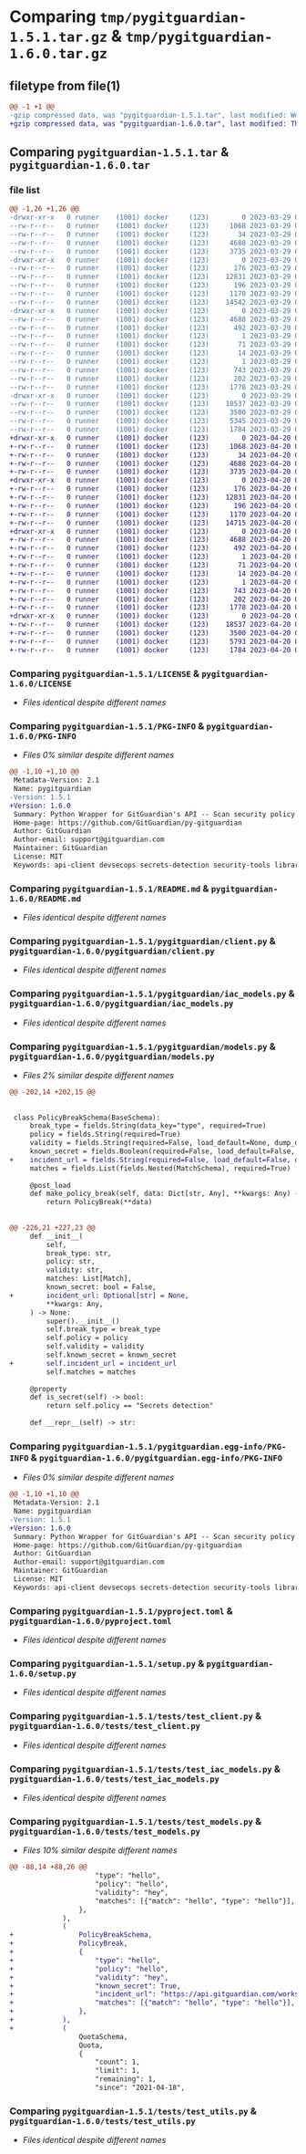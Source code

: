 # Comparing `tmp/pygitguardian-1.5.1.tar.gz` & `tmp/pygitguardian-1.6.0.tar.gz`

## filetype from file(1)

```diff
@@ -1 +1 @@
-gzip compressed data, was "pygitguardian-1.5.1.tar", last modified: Wed Mar 29 09:12:49 2023, max compression
+gzip compressed data, was "pygitguardian-1.6.0.tar", last modified: Thu Apr 20 08:43:43 2023, max compression
```

## Comparing `pygitguardian-1.5.1.tar` & `pygitguardian-1.6.0.tar`

### file list

```diff
@@ -1,26 +1,26 @@
-drwxr-xr-x   0 runner    (1001) docker     (123)        0 2023-03-29 09:12:49.551272 pygitguardian-1.5.1/
--rw-r--r--   0 runner    (1001) docker     (123)     1068 2023-03-29 09:12:41.000000 pygitguardian-1.5.1/LICENSE
--rw-r--r--   0 runner    (1001) docker     (123)       34 2023-03-29 09:12:41.000000 pygitguardian-1.5.1/MANIFEST.in
--rw-r--r--   0 runner    (1001) docker     (123)     4688 2023-03-29 09:12:49.551272 pygitguardian-1.5.1/PKG-INFO
--rw-r--r--   0 runner    (1001) docker     (123)     3735 2023-03-29 09:12:41.000000 pygitguardian-1.5.1/README.md
-drwxr-xr-x   0 runner    (1001) docker     (123)        0 2023-03-29 09:12:49.547272 pygitguardian-1.5.1/pygitguardian/
--rw-r--r--   0 runner    (1001) docker     (123)      176 2023-03-29 09:12:41.000000 pygitguardian-1.5.1/pygitguardian/__init__.py
--rw-r--r--   0 runner    (1001) docker     (123)    12831 2023-03-29 09:12:41.000000 pygitguardian-1.5.1/pygitguardian/client.py
--rw-r--r--   0 runner    (1001) docker     (123)      196 2023-03-29 09:12:41.000000 pygitguardian-1.5.1/pygitguardian/config.py
--rw-r--r--   0 runner    (1001) docker     (123)     1170 2023-03-29 09:12:41.000000 pygitguardian-1.5.1/pygitguardian/iac_models.py
--rw-r--r--   0 runner    (1001) docker     (123)    14542 2023-03-29 09:12:41.000000 pygitguardian-1.5.1/pygitguardian/models.py
-drwxr-xr-x   0 runner    (1001) docker     (123)        0 2023-03-29 09:12:49.547272 pygitguardian-1.5.1/pygitguardian.egg-info/
--rw-r--r--   0 runner    (1001) docker     (123)     4688 2023-03-29 09:12:49.000000 pygitguardian-1.5.1/pygitguardian.egg-info/PKG-INFO
--rw-r--r--   0 runner    (1001) docker     (123)      492 2023-03-29 09:12:49.000000 pygitguardian-1.5.1/pygitguardian.egg-info/SOURCES.txt
--rw-r--r--   0 runner    (1001) docker     (123)        1 2023-03-29 09:12:49.000000 pygitguardian-1.5.1/pygitguardian.egg-info/dependency_links.txt
--rw-r--r--   0 runner    (1001) docker     (123)       71 2023-03-29 09:12:49.000000 pygitguardian-1.5.1/pygitguardian.egg-info/requires.txt
--rw-r--r--   0 runner    (1001) docker     (123)       14 2023-03-29 09:12:49.000000 pygitguardian-1.5.1/pygitguardian.egg-info/top_level.txt
--rw-r--r--   0 runner    (1001) docker     (123)        1 2023-03-29 09:12:49.000000 pygitguardian-1.5.1/pygitguardian.egg-info/zip-safe
--rw-r--r--   0 runner    (1001) docker     (123)      743 2023-03-29 09:12:41.000000 pygitguardian-1.5.1/pyproject.toml
--rw-r--r--   0 runner    (1001) docker     (123)      202 2023-03-29 09:12:49.551272 pygitguardian-1.5.1/setup.cfg
--rw-r--r--   0 runner    (1001) docker     (123)     1778 2023-03-29 09:12:41.000000 pygitguardian-1.5.1/setup.py
-drwxr-xr-x   0 runner    (1001) docker     (123)        0 2023-03-29 09:12:49.551272 pygitguardian-1.5.1/tests/
--rw-r--r--   0 runner    (1001) docker     (123)    18537 2023-03-29 09:12:41.000000 pygitguardian-1.5.1/tests/test_client.py
--rw-r--r--   0 runner    (1001) docker     (123)     3500 2023-03-29 09:12:41.000000 pygitguardian-1.5.1/tests/test_iac_models.py
--rw-r--r--   0 runner    (1001) docker     (123)     5345 2023-03-29 09:12:41.000000 pygitguardian-1.5.1/tests/test_models.py
--rw-r--r--   0 runner    (1001) docker     (123)     1784 2023-03-29 09:12:41.000000 pygitguardian-1.5.1/tests/test_utils.py
+drwxr-xr-x   0 runner    (1001) docker     (123)        0 2023-04-20 08:43:43.045639 pygitguardian-1.6.0/
+-rw-r--r--   0 runner    (1001) docker     (123)     1068 2023-04-20 08:43:32.000000 pygitguardian-1.6.0/LICENSE
+-rw-r--r--   0 runner    (1001) docker     (123)       34 2023-04-20 08:43:32.000000 pygitguardian-1.6.0/MANIFEST.in
+-rw-r--r--   0 runner    (1001) docker     (123)     4688 2023-04-20 08:43:43.045639 pygitguardian-1.6.0/PKG-INFO
+-rw-r--r--   0 runner    (1001) docker     (123)     3735 2023-04-20 08:43:32.000000 pygitguardian-1.6.0/README.md
+drwxr-xr-x   0 runner    (1001) docker     (123)        0 2023-04-20 08:43:43.041639 pygitguardian-1.6.0/pygitguardian/
+-rw-r--r--   0 runner    (1001) docker     (123)      176 2023-04-20 08:43:32.000000 pygitguardian-1.6.0/pygitguardian/__init__.py
+-rw-r--r--   0 runner    (1001) docker     (123)    12831 2023-04-20 08:43:32.000000 pygitguardian-1.6.0/pygitguardian/client.py
+-rw-r--r--   0 runner    (1001) docker     (123)      196 2023-04-20 08:43:32.000000 pygitguardian-1.6.0/pygitguardian/config.py
+-rw-r--r--   0 runner    (1001) docker     (123)     1170 2023-04-20 08:43:32.000000 pygitguardian-1.6.0/pygitguardian/iac_models.py
+-rw-r--r--   0 runner    (1001) docker     (123)    14715 2023-04-20 08:43:32.000000 pygitguardian-1.6.0/pygitguardian/models.py
+drwxr-xr-x   0 runner    (1001) docker     (123)        0 2023-04-20 08:43:43.045639 pygitguardian-1.6.0/pygitguardian.egg-info/
+-rw-r--r--   0 runner    (1001) docker     (123)     4688 2023-04-20 08:43:43.000000 pygitguardian-1.6.0/pygitguardian.egg-info/PKG-INFO
+-rw-r--r--   0 runner    (1001) docker     (123)      492 2023-04-20 08:43:43.000000 pygitguardian-1.6.0/pygitguardian.egg-info/SOURCES.txt
+-rw-r--r--   0 runner    (1001) docker     (123)        1 2023-04-20 08:43:43.000000 pygitguardian-1.6.0/pygitguardian.egg-info/dependency_links.txt
+-rw-r--r--   0 runner    (1001) docker     (123)       71 2023-04-20 08:43:43.000000 pygitguardian-1.6.0/pygitguardian.egg-info/requires.txt
+-rw-r--r--   0 runner    (1001) docker     (123)       14 2023-04-20 08:43:43.000000 pygitguardian-1.6.0/pygitguardian.egg-info/top_level.txt
+-rw-r--r--   0 runner    (1001) docker     (123)        1 2023-04-20 08:43:43.000000 pygitguardian-1.6.0/pygitguardian.egg-info/zip-safe
+-rw-r--r--   0 runner    (1001) docker     (123)      743 2023-04-20 08:43:32.000000 pygitguardian-1.6.0/pyproject.toml
+-rw-r--r--   0 runner    (1001) docker     (123)      202 2023-04-20 08:43:43.045639 pygitguardian-1.6.0/setup.cfg
+-rw-r--r--   0 runner    (1001) docker     (123)     1778 2023-04-20 08:43:32.000000 pygitguardian-1.6.0/setup.py
+drwxr-xr-x   0 runner    (1001) docker     (123)        0 2023-04-20 08:43:43.045639 pygitguardian-1.6.0/tests/
+-rw-r--r--   0 runner    (1001) docker     (123)    18537 2023-04-20 08:43:32.000000 pygitguardian-1.6.0/tests/test_client.py
+-rw-r--r--   0 runner    (1001) docker     (123)     3500 2023-04-20 08:43:32.000000 pygitguardian-1.6.0/tests/test_iac_models.py
+-rw-r--r--   0 runner    (1001) docker     (123)     5793 2023-04-20 08:43:32.000000 pygitguardian-1.6.0/tests/test_models.py
+-rw-r--r--   0 runner    (1001) docker     (123)     1784 2023-04-20 08:43:32.000000 pygitguardian-1.6.0/tests/test_utils.py
```

### Comparing `pygitguardian-1.5.1/LICENSE` & `pygitguardian-1.6.0/LICENSE`

 * *Files identical despite different names*

### Comparing `pygitguardian-1.5.1/PKG-INFO` & `pygitguardian-1.6.0/PKG-INFO`

 * *Files 0% similar despite different names*

```diff
@@ -1,10 +1,10 @@
 Metadata-Version: 2.1
 Name: pygitguardian
-Version: 1.5.1
+Version: 1.6.0
 Summary: Python Wrapper for GitGuardian's API -- Scan security policy breaks everywhere
 Home-page: https://github.com/GitGuardian/py-gitguardian
 Author: GitGuardian
 Author-email: support@gitguardian.com
 Maintainer: GitGuardian
 License: MIT
 Keywords: api-client devsecops secrets-detection security-tools library gitguardian
```

### Comparing `pygitguardian-1.5.1/README.md` & `pygitguardian-1.6.0/README.md`

 * *Files identical despite different names*

### Comparing `pygitguardian-1.5.1/pygitguardian/client.py` & `pygitguardian-1.6.0/pygitguardian/client.py`

 * *Files identical despite different names*

### Comparing `pygitguardian-1.5.1/pygitguardian/iac_models.py` & `pygitguardian-1.6.0/pygitguardian/iac_models.py`

 * *Files identical despite different names*

### Comparing `pygitguardian-1.5.1/pygitguardian/models.py` & `pygitguardian-1.6.0/pygitguardian/models.py`

 * *Files 2% similar despite different names*

```diff
@@ -202,14 +202,15 @@
 
 
 class PolicyBreakSchema(BaseSchema):
     break_type = fields.String(data_key="type", required=True)
     policy = fields.String(required=True)
     validity = fields.String(required=False, load_default=None, dump_default=None)
     known_secret = fields.Boolean(required=False, load_default=False, dump_default=None)
+    incident_url = fields.String(required=False, load_default=False, dump_default=None)
     matches = fields.List(fields.Nested(MatchSchema), required=True)
 
     @post_load
     def make_policy_break(self, data: Dict[str, Any], **kwargs: Any) -> "PolicyBreak":
         return PolicyBreak(**data)
 
 
@@ -226,21 +227,23 @@
     def __init__(
         self,
         break_type: str,
         policy: str,
         validity: str,
         matches: List[Match],
         known_secret: bool = False,
+        incident_url: Optional[str] = None,
         **kwargs: Any,
     ) -> None:
         super().__init__()
         self.break_type = break_type
         self.policy = policy
         self.validity = validity
         self.known_secret = known_secret
+        self.incident_url = incident_url
         self.matches = matches
 
     @property
     def is_secret(self) -> bool:
         return self.policy == "Secrets detection"
 
     def __repr__(self) -> str:
```

### Comparing `pygitguardian-1.5.1/pygitguardian.egg-info/PKG-INFO` & `pygitguardian-1.6.0/pygitguardian.egg-info/PKG-INFO`

 * *Files 0% similar despite different names*

```diff
@@ -1,10 +1,10 @@
 Metadata-Version: 2.1
 Name: pygitguardian
-Version: 1.5.1
+Version: 1.6.0
 Summary: Python Wrapper for GitGuardian's API -- Scan security policy breaks everywhere
 Home-page: https://github.com/GitGuardian/py-gitguardian
 Author: GitGuardian
 Author-email: support@gitguardian.com
 Maintainer: GitGuardian
 License: MIT
 Keywords: api-client devsecops secrets-detection security-tools library gitguardian
```

### Comparing `pygitguardian-1.5.1/pyproject.toml` & `pygitguardian-1.6.0/pyproject.toml`

 * *Files identical despite different names*

### Comparing `pygitguardian-1.5.1/setup.py` & `pygitguardian-1.6.0/setup.py`

 * *Files identical despite different names*

### Comparing `pygitguardian-1.5.1/tests/test_client.py` & `pygitguardian-1.6.0/tests/test_client.py`

 * *Files identical despite different names*

### Comparing `pygitguardian-1.5.1/tests/test_iac_models.py` & `pygitguardian-1.6.0/tests/test_iac_models.py`

 * *Files identical despite different names*

### Comparing `pygitguardian-1.5.1/tests/test_models.py` & `pygitguardian-1.6.0/tests/test_models.py`

 * *Files 10% similar despite different names*

```diff
@@ -88,14 +88,26 @@
                     "type": "hello",
                     "policy": "hello",
                     "validity": "hey",
                     "matches": [{"match": "hello", "type": "hello"}],
                 },
             ),
             (
+                PolicyBreakSchema,
+                PolicyBreak,
+                {
+                    "type": "hello",
+                    "policy": "hello",
+                    "validity": "hey",
+                    "known_secret": True,
+                    "incident_url": "https://api.gitguardian.com/workspace/2/incidents/3",
+                    "matches": [{"match": "hello", "type": "hello"}],
+                },
+            ),
+            (
                 QuotaSchema,
                 Quota,
                 {
                     "count": 1,
                     "limit": 1,
                     "remaining": 1,
                     "since": "2021-04-18",
```

### Comparing `pygitguardian-1.5.1/tests/test_utils.py` & `pygitguardian-1.6.0/tests/test_utils.py`

 * *Files identical despite different names*

